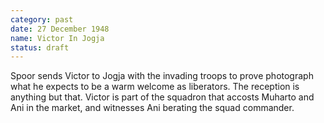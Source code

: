 ```yaml
---
category: past
date: 27 December 1948
name: Victor In Jogja
status: draft
---
```

Spoor sends Victor to Jogja with the invading
troops to prove photograph what he expects to be a warm welcome as
liberators. The reception is anything but that. Victor is part of the
squadron that accosts Muharto and Ani in the market, and witnesses Ani
berating the squad commander.
